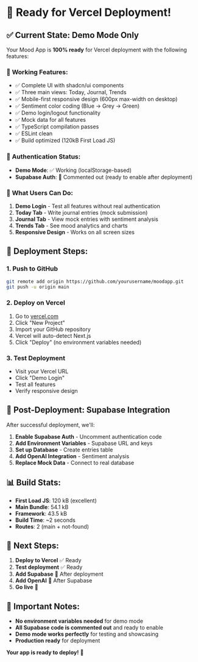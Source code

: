 # 🚀 Ready for Vercel Deployment!

## ✅ **Current State: Demo Mode Only**

Your Mood App is **100% ready** for Vercel deployment with the following features:

### 🎯 **Working Features:**
- ✅ Complete UI with shadcn/ui components
- ✅ Three main views: Today, Journal, Trends
- ✅ Mobile-first responsive design (600px max-width on desktop)
- ✅ Sentiment color coding (Blue → Grey → Green)
- ✅ Demo login/logout functionality
- ✅ Mock data for all features
- ✅ TypeScript compilation passes
- ✅ ESLint clean
- ✅ Build optimized (120kB First Load JS)

### 🔧 **Authentication Status:**
- **Demo Mode**: ✅ Working (localStorage-based)
- **Supabase Auth**: 🔄 Commented out (ready to enable after deployment)

### 📱 **What Users Can Do:**
1. **Demo Login** - Test all features without real authentication
2. **Today Tab** - Write journal entries (mock submission)
3. **Journal Tab** - View mock entries with sentiment analysis
4. **Trends Tab** - See mood analytics and charts
5. **Responsive Design** - Works on all screen sizes

## 🚀 **Deployment Steps:**

### 1. Push to GitHub
```bash
git remote add origin https://github.com/yourusername/moodapp.git
git push -u origin main
```

### 2. Deploy on Vercel
1. Go to [vercel.com](https://vercel.com)
2. Click "New Project"
3. Import your GitHub repository
4. Vercel will auto-detect Next.js
5. Click "Deploy" (no environment variables needed)

### 3. Test Deployment
- Visit your Vercel URL
- Click "Demo Login"
- Test all features
- Verify responsive design

## 🔄 **Post-Deployment: Supabase Integration**

After successful deployment, we'll:
1. **Enable Supabase Auth** - Uncomment authentication code
2. **Add Environment Variables** - Supabase URL and keys
3. **Set up Database** - Create entries table
4. **Add OpenAI Integration** - Sentiment analysis
5. **Replace Mock Data** - Connect to real database

## 📊 **Build Stats:**
- **First Load JS**: 120 kB (excellent)
- **Main Bundle**: 54.1 kB
- **Framework**: 43.5 kB
- **Build Time**: ~2 seconds
- **Routes**: 2 (main + not-found)

## 🎯 **Next Steps:**
1. **Deploy to Vercel** ✅ Ready
2. **Test deployment** ✅ Ready
3. **Add Supabase** 🔄 After deployment
4. **Add OpenAI** 🔄 After Supabase
5. **Go live** 🎉

## 🚨 **Important Notes:**
- **No environment variables needed** for demo mode
- **All Supabase code is commented out** and ready to enable
- **Demo mode works perfectly** for testing and showcasing
- **Production ready** for deployment

**Your app is ready to deploy!** 🚀 